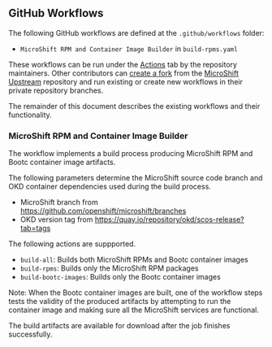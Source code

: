 ## GitHub Workflows

The following GitHub workflows are defined at the `.github/workflows` folder:
* `MicroShift RPM and Container Image Builder` in `build-rpms.yaml`

These workflows can be run under the [Actions](https://github.com/microshift-io/microshift/actions)
tab by the repository maintainers. Other contributors can
[create a fork](https://docs.github.com/en/pull-requests/collaborating-with-pull-requests/working-with-forks/fork-a-repo#forking-a-repository)
from the [MicroShift Upstream](https://github.com/microshift-io/microshift) repository
and run existing or create new workflows in their private repository branches.

The remainder of this document describes the existing workflows and their functionality.

### MicroShift RPM and Container Image Builder

The workflow implements a build process producing MicroShift RPM and Bootc
container image artifacts.

The following parameters determine the MicroShift source code branch and OKD
container dependencies used during the build process.
* MicroShift branch from https://github.com/openshift/microshift/branches
* OKD version tag from https://quay.io/repository/okd/scos-release?tab=tags

The following actions are suppported.
* `build-all`: Builds both MicroShift RPMs and Bootc container images
* `build-rpms`: Builds only the MicroShift RPM packages
* `build-bootc-images`: Builds only the Bootc container images

Note: When the Bootc container images are built, one of the workflow steps tests
the validity of the produced artifacts by attempting to run the container image
and making sure all the MicroShift services are functional.

The build artifacts are available for download after the job finishes successfully.
